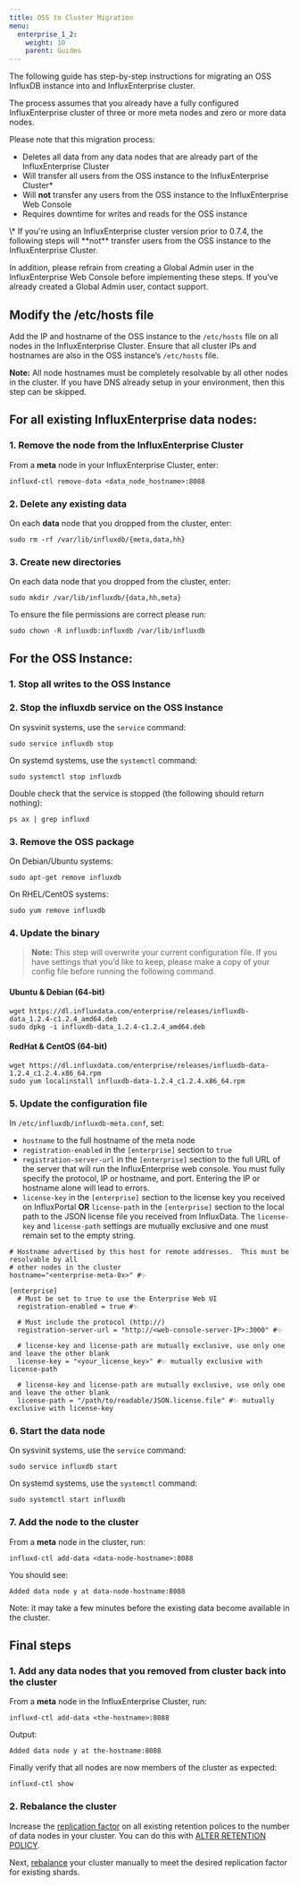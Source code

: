 ```yaml
---
title: OSS to Cluster Migration
menu:
  enterprise_1_2:
    weight: 10
    parent: Guides
---
```


The following guide has step-by-step instructions for migrating an OSS InfluxDB
instance into and InfluxEnterprise cluster.

The process assumes that you already have a fully configured InfluxEnterprise cluster
of three or more meta nodes and zero or more data nodes.

Please note that this migration process:

* Deletes all data from any data nodes that are already part of the InfluxEnterprise Cluster
* Will transfer all users from the OSS instance to the InfluxEnterprise Cluster*
* Will **not** transfer any users from the OSS instance to the InfluxEnterprise Web Console
* Requires downtime for writes and reads for the OSS instance

<dt>
\* If you're using an InfluxEnterprise cluster version prior to 0.7.4, the
following steps will **not** transfer users from the OSS instance to the
InfluxEnterprise Cluster.
</dt>

In addition, please refrain from creating a Global Admin user in the InfluxEnterprise Web Console before implementing these steps. If you’ve already created a Global Admin user, contact support.

## Modify the /etc/hosts file

Add the IP and hostname of the OSS instance to the
`/etc/hosts` file on all nodes in the InfluxEnterprise Cluster.
Ensure that all cluster IPs and hostnames are also in the OSS
instance’s `/etc/hosts` file.

**Note:** All node hostnames must be completely resolvable by all
other nodes in the cluster. If you have DNS already setup in your
environment, then this step can be skipped.

## For all existing InfluxEnterprise data nodes:

### 1. Remove the node from the InfluxEnterprise Cluster

From a **meta** node in your InfluxEnterprise Cluster, enter:
```
influxd-ctl remove-data <data_node_hostname>:8088
```
### 2. Delete any existing data

On each **data** node that you dropped from the cluster, enter:
```
sudo rm -rf /var/lib/influxdb/{meta,data,hh}
```

### 3. Create new directories

On each data node that you dropped from the cluster, enter:
```
sudo mkdir /var/lib/influxdb/{data,hh,meta}
```
To ensure the file permissions are correct please run:
```
sudo chown -R influxdb:influxdb /var/lib/influxdb
```

## For the OSS Instance:

### 1. Stop all writes to the OSS Instance

### 2. Stop the influxdb service on the OSS Instance

On sysvinit systems, use the `service` command:
```
sudo service influxdb stop
```

On systemd systems, use the `systemctl` command:
```
sudo systemctl stop influxdb
```

Double check that the service is stopped (the following should return nothing):
```
ps ax | grep influxd
```

### 3. Remove the OSS package

On Debian/Ubuntu systems:
```
sudo apt-get remove influxdb
```

On RHEL/CentOS systems:
```
sudo yum remove influxdb
```

### 4. Update the binary

> **Note:** This step will overwrite your current configuration file.
If you have settings that you’d like to keep, please make a copy of your config file before running the following command.

#### Ubuntu & Debian (64-bit)
```
wget https://dl.influxdata.com/enterprise/releases/influxdb-data_1.2.4-c1.2.4_amd64.deb
sudo dpkg -i influxdb-data_1.2.4-c1.2.4_amd64.deb
```

#### RedHat & CentOS (64-bit)
```
wget https://dl.influxdata.com/enterprise/releases/influxdb-data-1.2.4_c1.2.4.x86_64.rpm
sudo yum localinstall influxdb-data-1.2.4_c1.2.4.x86_64.rpm
```

### 5. Update the configuration file

In `/etc/influxdb/influxdb-meta.conf`, set:

* `hostname` to the full hostname of the meta node
* `registration-enabled` in the `[enterprise]` section to `true`
* `registration-server-url` in the `[enterprise]` section to the full URL of the server that will run the InfluxEnterprise web console.
You must fully specify the protocol, IP or hostname, and port.
Entering the IP or hostname alone will lead to errors.
* `license-key` in the `[enterprise]` section to the license key you received on InfluxPortal **OR** `license-path` in the `[enterprise]` section to the local path to the JSON license file you received from InfluxData. The `license-key` and `license-path` settings are mutually exclusive and one must remain set to the empty string.


```
# Hostname advertised by this host for remote addresses.  This must be resolvable by all
# other nodes in the cluster
hostname="<enterprise-meta-0x>" #✨

[enterprise]
  # Must be set to true to use the Enterprise Web UI
  registration-enabled = true #✨

  # Must include the protocol (http://)
  registration-server-url = "http://<web-console-server-IP>:3000" #✨

  # license-key and license-path are mutually exclusive, use only one and leave the other blank
  license-key = "<your_license_key>" #✨ mutually exclusive with license-path

  # license-key and license-path are mutually exclusive, use only one and leave the other blank
  license-path = "/path/to/readable/JSON.license.file" #✨ mutually exclusive with license-key
```

### 6. Start the data node

On sysvinit systems, use the `service` command:
```
sudo service influxdb start
```

On systemd systems, use the `systemctl` command:
```
sudo systemctl start influxdb
```

### 7. Add the node to the cluster

From a **meta** node in the cluster, run:
```
influxd-ctl add-data <data-node-hostname>:8088
```
You should see:
```
Added data node y at data-node-hostname:8088
```

Note: it may take a few minutes before the existing data become available in the cluster.

## Final steps

### 1. Add any data nodes that you removed from cluster back into the cluster

From a **meta** node in the InfluxEnterprise Cluster, run:
```
influxd-ctl add-data <the-hostname>:8088
```
Output:
```
Added data node y at the-hostname:8088
```

Finally verify that all nodes are now members of the cluster as expected:

```
influxd-ctl show
```

### 2. Rebalance the cluster

Increase the [replication factor](/enterprise/v1.2/concepts/glossary/#replication-factor) on all existing retention polices to the number of data nodes in your cluster.
You can do this with [ALTER RETENTION POLICY](https://docs.influxdata.com/influxdb/v1.2/query_language/database_management/#modify-retention-policies-with-alter-retention-policy).

Next, [rebalance](/enterprise/v1.2/guides/rebalance/) your cluster manually to meet the desired replication factor for existing shards.
